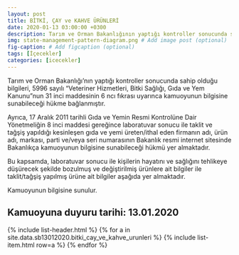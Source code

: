```yaml
---
layout: post
title: BİTKİ, ÇAY ve KAHVE ÜRÜNLERİ
date: 2020-01-13 03:00:00 +0300
description: Tarım ve Orman Bakanlığının yaptığı kontroller sonucunda sahip olduğu bilgileri, 5996 Sayılı Veteriner Hizmetleri, Bitki Sağlığı, Gıda ve Yem Kanun’unun 31 inci maddesinin 6 ncı fıkrası uyarınca kamuoyunun bilgisine sunabileceği hükme bağlanmıştır.
img: state-management-pattern-diagram.png # Add image post (optional)
fig-caption: # Add figcaption (optional)
tags: [İçecekler]
categories: [icecekler]
---
```


Tarım ve Orman Bakanlığı’nın yaptığı kontroller sonucunda sahip olduğu bilgileri, 5996 sayılı “Veteriner Hizmetleri, Bitki Sağlığı, Gıda ve Yem Kanunu”nun 31 inci maddesinin 6 ncı fıkrası uyarınca kamuoyunun bilgisine sunabileceği hükme bağlanmıştır.

Ayrıca, 17 Aralık 2011 tarihli Gıda ve Yemin Resmi Kontrolüne Dair Yönetmeliğin 8 inci maddesi gereğince laboratuvar sonucu ile taklit ve tağşiş yapıldığı kesinleşen gıda ve yemi üreten/ithal eden firmanın adı, ürün adı, markası, parti ve/veya seri numarasının Bakanlık resmi internet sitesinde Bakanlıkça kamuoyunun bilgisine sunabileceği hükmü yer almaktadır.

Bu kapsamda, laboratuvar sonucu ile kişilerin hayatını ve sağlığını tehlikeye düşürecek şekilde bozulmuş ve değiştirilmiş ürünlere ait bilgiler ile taklit/tağşiş yapılmış ürüne ait bilgiler aşağıda yer almaktadır.

Kamuoyunun bilgisine sunulur.

<h2>Kamuoyuna duyuru tarihi: 13.01.2020</h2>



<div class="container">
    {% include list-header.html %}
    {% for a in site.data.sb13012020.bitki_cay_ve_kahve_urunleri %}
    {% include list-item.html row=a %}
    {% endfor %}
</div>
 